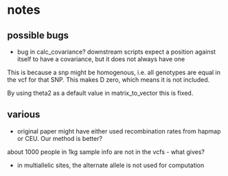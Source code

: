 # notes

## possible bugs

- bug in calc_covariance? downstream scripts expect a position against itself to have a covariance, but it does not always have one

This is because a snp might be homogenous, i.e. all genotypes are equal in the
vcf for that SNP. This makes D zero, which means it is not included.

By using theta2 as a default value in matrix_to_vector this is fixed.

## various

* original paper might have either used recombination rates from hapmap or CEU. Our method is better?

about 1000 people in 1kg sample info are not in the vcfs - what gives?

* in multiallelic sites, the alternate allele is not used for computation
